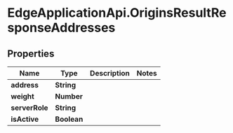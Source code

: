 # EdgeApplicationApi.OriginsResultResponseAddresses

## Properties

Name | Type | Description | Notes
------------ | ------------- | ------------- | -------------
**address** | **String** |  | 
**weight** | **Number** |  | 
**serverRole** | **String** |  | 
**isActive** | **Boolean** |  | 


